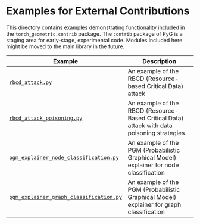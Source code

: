 # Examples for External Contributions

This directory contains examples demonstrating functionality included in the `torch_geometric.contrib` package.
The `contrib` package of PyG is a staging area for early-stage, experimental code.
Modules included here might be moved to the main library in the future.

| Example                                                                            | Description                                                                                 |
| ---------------------------------------------------------------------------------- | ------------------------------------------------------------------------------------------- |
| [`rbcd_attack.py`](./rbcd_attack.py)                                               | An example of the RBCD (Resource-based Critical Data) attack                                |
| [`rbcd_attack_poisoning.py`](./rbcd_attack_poisoning.py)                           | An example of the RBCD (Resource-Based Critical Data) attack with data poisoning strategies |
| [`pgm_explainer_node_classification.py`](./pgm_explainer_node_classification.py)   | An example of the PGM (Probabilistic Graphical Model) explainer for node classification     |
| [`pgm_explainer_graph_classification.py`](./pgm_explainer_graph_classification.py) | An example of the PGM (Probabilistic Graphical Model) explainer for graph classification    |
